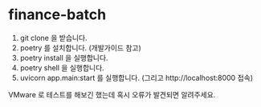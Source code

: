 ﻿# finance-batch
1. git clone 을 받습니다.
2. poetry 를 설치합니다. (개발가이드 참고)
3. poetry install 을 실행합니다.
4. poetry shell 을 실행합니다.
5. uvicorn app.main:start 를 실행합니다. (그리고 http://localhost:8000 접속)

VMware 로 테스트를 해보긴 했는데
혹시 오류가 발견되면 알려주세요.
